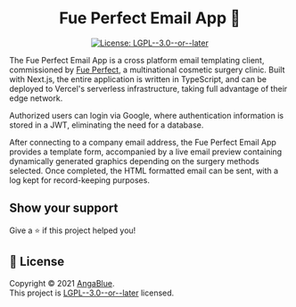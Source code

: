 <h1 align="center">Fue Perfect Email App 📧</h1>
<p align="center">
  	<a href="https://github.com/AngaBlue/fue-perfect/blob/master/LICENSE" target="_blank">
    	<img alt="License: LGPL--3.0--or--later" src="https://img.shields.io/github/license/AngaBlue/fue-perfect?color=green&label=License" />
  	</a>
</p>

The Fue Perfect Email App is a cross platform email templating client, commissioned by [Fue Perfect](https://www.fueperfect.com/), a multinational cosmetic surgery clinic.  Built with Next.js, the entire application is written in TypeScript, and can be deployed to Vercel's serverless infrastructure, taking full advantage of their edge network.

Authorized users can login via Google, where authentication information is stored in a JWT, eliminating the need for a database.

After connecting to a company email address, the Fue Perfect Email App provides a template form, accompanied by a live email preview containing dynamically generated graphics depending on the surgery methods selected. Once completed, the HTML formatted email can be sent, with a log kept for record-keeping purposes.

## Show your support

Give a ⭐️ if this project helped you!

## 📝 License

Copyright © 2021 [AngaBlue](https://github.com/AngaBlue).<br />
This project is [LGPL--3.0--or--later](https://github.com/AngaBlue/fue-perfect/blob/master/LICENSE) licensed.
